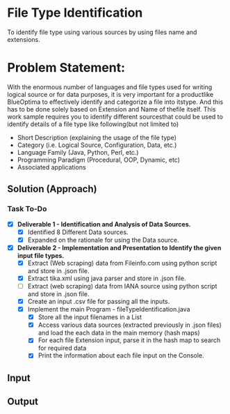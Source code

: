 # File Type Identification
To identify file type using various sources by using files name and extensions.


# Problem​ ​Statement: 
With​ ​the​ ​enormous​ ​number​ ​of​ ​languages​ ​and​ ​file​ ​types​ ​used​ ​for​ ​writing​ ​logical​ ​source​ ​or​ ​for​ ​data​ ​purposes,​ ​it is​ ​very​ ​important​ ​for​ ​a​ ​product​ ​like​ ​BlueOptima​ ​to​ ​effectively​ ​identify​ ​and​ ​categorize​ ​a​ ​file​ ​into​ ​its​ ​type.​ ​And this​ ​has​ ​to​ ​be​ ​done​ ​solely​ ​based​ ​on​ ​Extension​ ​and​ ​Name​ ​of​ ​the​ ​file​ ​itself. This​ ​work​ ​sample​ ​requires​ ​you​ ​to​ ​identify​ ​different​ ​sources​ ​that​ ​could​ ​be​ ​used​ ​to​ ​identify​ ​details​ ​of​ ​a​ ​file​ ​type like​ ​following​ ​(but​ ​not​ ​limited​ ​to) 

  - Short​ ​Description​ ​(explaining​ ​the​ ​usage​ ​of​ ​the​ ​file​ ​type)
  - Category​ ​(i.e.​ ​Logical​ ​Source,​ ​Configuration,​ ​Data,​ ​etc.) 
  -  Language​ ​Family​ ​(Java,​ ​Python,​ ​Perl,​ ​etc.) 
  -  Programming​ ​Paradigm​ ​(Procedural,​ ​OOP,​ ​Dynamic,​ ​etc) 
  -  Associated​ ​applications 
  
## Solution (Approach)

### Task To-Do

- [x] **Deliverable 1 - Identification and Analysis of Data Sources.**
    - [x] Identified 8 Different Data sources.
    - [x] Expanded on the rationale for using the Data source.
    
- [x] **Deliverable 2 - Implementation and Presentation to Identify the given input file types.**
    - [x] Extract (Web scraping) data from Fileinfo.com using python script and store in .json file.
    - [x] Extract tika.xml using java parser and store in .json file.
    - [ ] Extract (web scraping) data from IANA source using python script and store in .json file.
    - [x] Create an input .csv file for passing all the inputs.
    - [x] Implement the main Program - fileTypeIdentification.java
      - [x] Store all the input filenames in a List
      - [x] Access various data sources (extracted previously in .json files) and load the each data in the main memory (hash maps)
      - [x] For each file Extension input, parse it in the hash map to search for required data
      - [x] Print the information about each file input on the Console.

## Input

## Output
